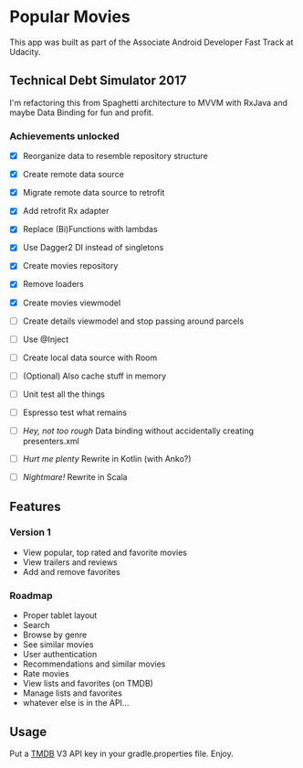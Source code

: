 # Popular Movies
This app was built as part of the Associate Android Developer Fast Track at Udacity.

## Technical Debt Simulator 2017
I'm refactoring this from Spaghetti architecture to MVVM with RxJava and maybe Data Binding for fun and profit.

### Achievements unlocked
- [x] Reorganize data to resemble repository structure
- [x] Create remote data source
- [x] Migrate remote data source to retrofit
- [x] Add retrofit Rx adapter
- [x] Replace (Bi)Functions with lambdas
- [x] Use Dagger2 DI instead of singletons
- [x] Create movies repository
- [x] Remove loaders
- [x] Create movies viewmodel
- [ ] Create details viewmodel and stop passing around parcels
- [ ] Use @Inject
- [ ] Create local data source with Room
- [ ] \(Optional) Also cache stuff in memory
- [ ] Unit test all the things
- [ ] Espresso test what remains
- [ ] _Hey, not too rough_ Data binding without accidentally creating presenters.xml
- [ ] _Hurt me plenty_ Rewrite in Kotlin (with Anko?)
- [ ] _Nightmare!_ Rewrite in Scala


## Features

### Version 1
* View popular, top rated and favorite movies
* View trailers and reviews
* Add and remove favorites

### Roadmap
* Proper tablet layout
* Search
* Browse by genre
* See similar movies
* User authentication
* Recommendations and similar movies
* Rate movies 
* View lists and favorites (on TMDB)
* Manage lists and favorites
* whatever else is in the API...

## Usage
Put a [TMDB](https://www.themoviedb.org/) V3 API key in your gradle.properties file. Enjoy.
